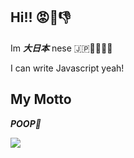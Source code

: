 ## Hi!! 😡🖕👎
Im _**大日本**_ nese 🇯🇵🎌🗾🗾🗾

I can write Javascript yeah!

## My Motto
 _**POOP💩**_

![](https://github-readme-stats.vercel.app/api?username=yakisova41)
